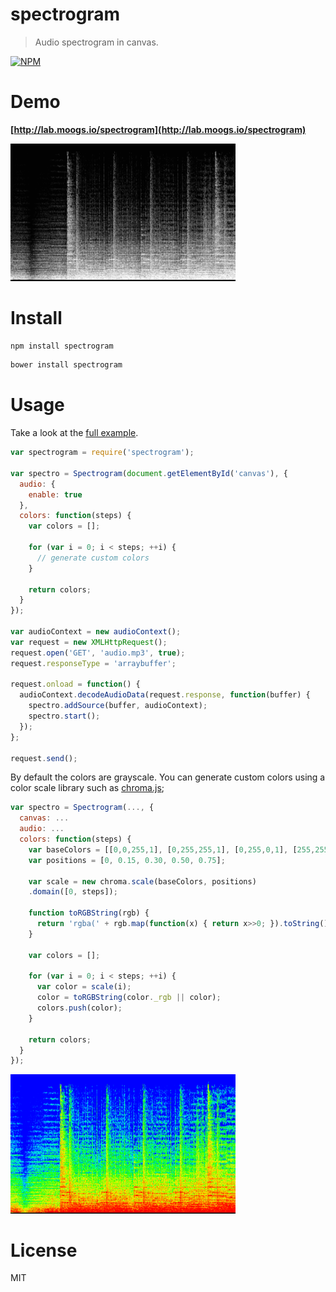 # spectrogram

> Audio spectrogram in canvas.

[![NPM](https://nodei.co/npm/spectrogram.png)](https://nodei.co/npm/spectrogram)

# Demo

**[http://lab.moogs.io/spectrogram](http://lab.moogs.io/spectrogram)**

<img src="./example/images/grayscale.png" width="360">

# Install

```bash
npm install spectrogram
```

```bash
bower install spectrogram
```

# Usage

Take a look at the [full example][].

```javascript
var spectrogram = require('spectrogram');

var spectro = Spectrogram(document.getElementById('canvas'), {
  audio: {
    enable: true
  },
  colors: function(steps) {
    var colors = [];

    for (var i = 0; i < steps; ++i) {
      // generate custom colors
    }

    return colors;
  }
});

var audioContext = new audioContext();
var request = new XMLHttpRequest();
request.open('GET', 'audio.mp3', true);
request.responseType = 'arraybuffer';

request.onload = function() {
  audioContext.decodeAudioData(request.response, function(buffer) {
    spectro.addSource(buffer, audioContext);
    spectro.start();
  });
};

request.send();
```

By default the colors are grayscale. You can generate custom colors using a color scale library such as [chroma.js](https://github.com/gka/chroma.js);

```javascript
var spectro = Spectrogram(..., {
  canvas: ...
  audio: ...
  colors: function(steps) {
    var baseColors = [[0,0,255,1], [0,255,255,1], [0,255,0,1], [255,255,0,1], [ 255,0,0,1]];
    var positions = [0, 0.15, 0.30, 0.50, 0.75];

    var scale = new chroma.scale(baseColors, positions)
    .domain([0, steps]);

    function toRGBString(rgb) {
      return 'rgba(' + rgb.map(function(x) { return x>>0; }).toString() + ')';
    }

    var colors = [];

    for (var i = 0; i < steps; ++i) {
      var color = scale(i);
      color = toRGBString(color._rgb || color);
      colors.push(color);
    }

    return colors;
  }
});
```

<img src="./example/images/color.png" width="360">

# License

MIT

[full example]: example/
